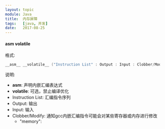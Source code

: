 ```yaml
---
layout: topic
module: Java
title:  内存屏障
tags:   [java, 并发]
date:   2017-08-25
---
```


#### __asm__ volatile

格式:

```c
__asm__ __volatile__ ("Instruction List" : Output : Input : Clobber/Modify)
```

说明:

* __asm__: 声明内嵌汇编表达式
* __volatile__: 可选，禁止编译优化
* Instruction List: 汇编指令序列
* Output: 输出
* Input: 输入
* Clobber/Modify: 通知gcc内嵌汇编指令可能会对某些寄存器或内存进行修改
    * "memory": 
